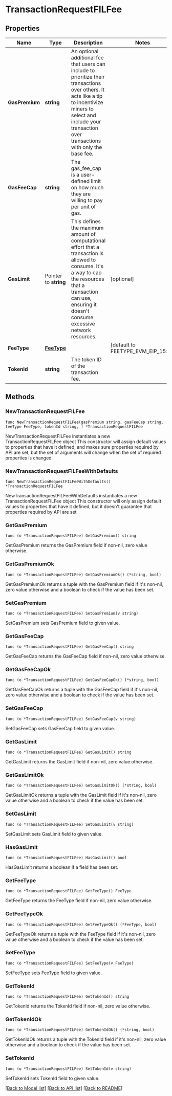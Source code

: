 # TransactionRequestFILFee

## Properties

Name | Type | Description | Notes
------------ | ------------- | ------------- | -------------
**GasPremium** | **string** | An optional additional fee that users can include to prioritize their transactions over others. It acts like a tip to incentivize miners to select and include your transaction over transactions with only the base fee. | 
**GasFeeCap** | **string** | The gas_fee_cap is a user-defined limit on how much they are willing to pay per unit of gas. | 
**GasLimit** | Pointer to **string** | This defines the maximum amount of computational effort that a transaction is allowed to consume. It&#39;s a way to cap the resources that a transaction can use, ensuring it doesn&#39;t consume excessive network resources. | [optional] 
**FeeType** | [**FeeType**](FeeType.md) |  | [default to FEETYPE_EVM_EIP_1559]
**TokenId** | **string** | The token ID of the transaction fee. | 

## Methods

### NewTransactionRequestFILFee

`func NewTransactionRequestFILFee(gasPremium string, gasFeeCap string, feeType FeeType, tokenId string, ) *TransactionRequestFILFee`

NewTransactionRequestFILFee instantiates a new TransactionRequestFILFee object
This constructor will assign default values to properties that have it defined,
and makes sure properties required by API are set, but the set of arguments
will change when the set of required properties is changed

### NewTransactionRequestFILFeeWithDefaults

`func NewTransactionRequestFILFeeWithDefaults() *TransactionRequestFILFee`

NewTransactionRequestFILFeeWithDefaults instantiates a new TransactionRequestFILFee object
This constructor will only assign default values to properties that have it defined,
but it doesn't guarantee that properties required by API are set

### GetGasPremium

`func (o *TransactionRequestFILFee) GetGasPremium() string`

GetGasPremium returns the GasPremium field if non-nil, zero value otherwise.

### GetGasPremiumOk

`func (o *TransactionRequestFILFee) GetGasPremiumOk() (*string, bool)`

GetGasPremiumOk returns a tuple with the GasPremium field if it's non-nil, zero value otherwise
and a boolean to check if the value has been set.

### SetGasPremium

`func (o *TransactionRequestFILFee) SetGasPremium(v string)`

SetGasPremium sets GasPremium field to given value.


### GetGasFeeCap

`func (o *TransactionRequestFILFee) GetGasFeeCap() string`

GetGasFeeCap returns the GasFeeCap field if non-nil, zero value otherwise.

### GetGasFeeCapOk

`func (o *TransactionRequestFILFee) GetGasFeeCapOk() (*string, bool)`

GetGasFeeCapOk returns a tuple with the GasFeeCap field if it's non-nil, zero value otherwise
and a boolean to check if the value has been set.

### SetGasFeeCap

`func (o *TransactionRequestFILFee) SetGasFeeCap(v string)`

SetGasFeeCap sets GasFeeCap field to given value.


### GetGasLimit

`func (o *TransactionRequestFILFee) GetGasLimit() string`

GetGasLimit returns the GasLimit field if non-nil, zero value otherwise.

### GetGasLimitOk

`func (o *TransactionRequestFILFee) GetGasLimitOk() (*string, bool)`

GetGasLimitOk returns a tuple with the GasLimit field if it's non-nil, zero value otherwise
and a boolean to check if the value has been set.

### SetGasLimit

`func (o *TransactionRequestFILFee) SetGasLimit(v string)`

SetGasLimit sets GasLimit field to given value.

### HasGasLimit

`func (o *TransactionRequestFILFee) HasGasLimit() bool`

HasGasLimit returns a boolean if a field has been set.

### GetFeeType

`func (o *TransactionRequestFILFee) GetFeeType() FeeType`

GetFeeType returns the FeeType field if non-nil, zero value otherwise.

### GetFeeTypeOk

`func (o *TransactionRequestFILFee) GetFeeTypeOk() (*FeeType, bool)`

GetFeeTypeOk returns a tuple with the FeeType field if it's non-nil, zero value otherwise
and a boolean to check if the value has been set.

### SetFeeType

`func (o *TransactionRequestFILFee) SetFeeType(v FeeType)`

SetFeeType sets FeeType field to given value.


### GetTokenId

`func (o *TransactionRequestFILFee) GetTokenId() string`

GetTokenId returns the TokenId field if non-nil, zero value otherwise.

### GetTokenIdOk

`func (o *TransactionRequestFILFee) GetTokenIdOk() (*string, bool)`

GetTokenIdOk returns a tuple with the TokenId field if it's non-nil, zero value otherwise
and a boolean to check if the value has been set.

### SetTokenId

`func (o *TransactionRequestFILFee) SetTokenId(v string)`

SetTokenId sets TokenId field to given value.



[[Back to Model list]](../README.md#documentation-for-models) [[Back to API list]](../README.md#documentation-for-api-endpoints) [[Back to README]](../README.md)


